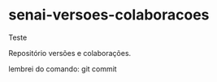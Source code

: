 # senai-versoes-colaboracoes

Teste

Repositório versões e colaborações.

lembrei do comando: git commit